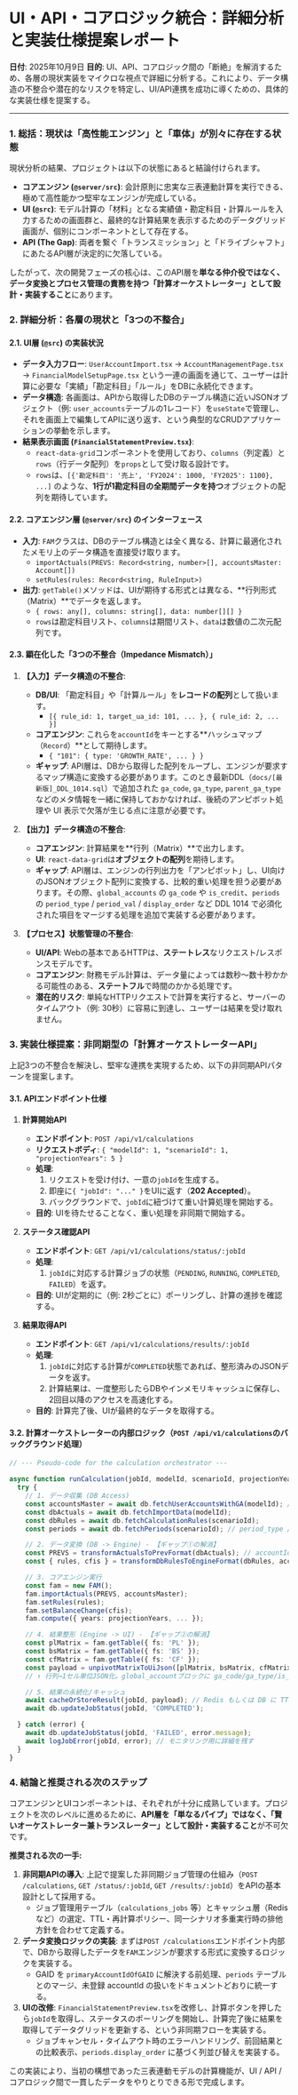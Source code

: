 # UI・API・コアロジック統合：詳細分析と実装仕様提案レポート

**日付**: 2025年10月9日
**目的**: UI、API、コアロジック間の「断絶」を解消するため、各層の現状実装をマイクロな視点で詳細に分析する。これにより、データ構造の不整合や潜在的なリスクを特定し、UI/API連携を成功に導くための、具体的な実装仕様を提案する。

---

### 1. 総括：現状は「高性能エンジン」と「車体」が別々に存在する状態

現状分析の結果、プロジェクトは以下の状態にあると結論付けられます。

- **コアエンジン (`@server/src`)**: 会計原則に忠実な三表連動計算を実行できる、極めて高性能かつ堅牢なエンジンが完成している。
- **UI (`@src`)**: モデル計算の「材料」となる実績値・勘定科目・計算ルールを入力するための画面群と、最終的な計算結果を表示するためのデータグリッド画面が、個別にコンポーネントとして存在する。
- **API (The Gap)**: 両者を繋ぐ「トランスミッション」と「ドライブシャフト」にあたるAPI層が決定的に欠落している。

したがって、次の開発フェーズの核心は、このAPI層を**単なる仲介役ではなく、データ変換とプロセス管理の責務を持つ「計算オーケストレーター」として設計・実装すること**にあります。

### 2. 詳細分析：各層の現状と「3つの不整合」

#### 2.1. UI層 (`@src`) の実装状況

- **データ入力フロー**: `UserAccountImport.tsx` → `AccountManagementPage.tsx` → `FinancialModelSetupPage.tsx` という一連の画面を通じて、ユーザーは計算に必要な「実績」「勘定科目」「ルール」をDBに永続化できます。
- **データ構造**: 各画面は、APIから取得したDBのテーブル構造に近いJSONオブジェクト（例: `user_accounts`テーブルの1レコード）を`useState`で管理し、それを画面上で編集してAPIに送り返す、という典型的なCRUDアプリケーションの挙動を示します。
- **結果表示画面 (`FinancialStatementPreview.tsx`)**:
  - `react-data-grid`コンポーネントを使用しており、`columns`（列定義）と`rows`（行データ配列）を`props`として受け取る設計です。
  - `rows`は、`[{'勘定科目': '売上', 'FY2024': 1000, 'FY2025': 1100}, ...]` のような、**1行が1勘定科目の全期間データを持つ**オブジェクトの配列を期待しています。

#### 2.2. コアエンジン層 (`@server/src`) のインターフェース

- **入力**: `FAM`クラスは、DBのテーブル構造とは全く異なる、計算に最適化されたメモリ上のデータ構造を直接受け取ります。
  - `importActuals(PREVS: Record<string, number>[], accountsMaster: Account[])`
  - `setRules(rules: Record<string, RuleInput>)`
- **出力**: `getTable()`メソッドは、UIが期待する形式とは異なる、**行列形式（Matrix）**でデータを返します。
  - `{ rows: any[], columns: string[], data: number[][] }`
  - `rows`は勘定科目リスト、`columns`は期間リスト、`data`は数値の二次元配列です。

#### 2.3. 顕在化した「3つの不整合（Impedance Mismatch）」

1.  **【入力】データ構造の不整合**:
    - **DB/UI**: 「勘定科目」や「計算ルール」を**レコードの配列**として扱います。
      - `[{ rule_id: 1, target_ua_id: 101, ... }, { rule_id: 2, ... }]`
    - **コアエンジン**: これらを`accountId`をキーとする**ハッシュマップ（`Record`）**として期待します。
      - `{ "101": { type: 'GROWTH_RATE', ... } }`
    - **ギャップ**: API層は、DBから取得した配列をループし、エンジンが要求するマップ構造に変換する必要があります。このとき最新DDL（`docs/[最新版]_DDL_1014.sql`）で追加された `ga_code`, `ga_type`, `parent_ga_type` などのメタ情報を一緒に保持しておかなければ、後続のアンピボット処理や UI 表示で欠落が生じる点に注意が必要です。

2.  **【出力】データ構造の不整合**:
    - **コアエンジン**: 計算結果を**行列（Matrix）**で出力します。
    - **UI**: `react-data-grid`は**オブジェクトの配列**を期待します。
    - **ギャップ**: API層は、エンジンの行列出力を「アンピボット」し、UI向けのJSONオブジェクト配列に変換する、比較的重い処理を担う必要があります。その際、`global_accounts` の `ga_code` や `is_credit`、`periods` の `period_type` / `period_val` / `display_order` など DDL 1014 で必須化された項目をマージする処理を追加で実装する必要があります。

3.  **【プロセス】状態管理の不整合**:
    - **UI/API**: Webの基本であるHTTPは、**ステートレス**なリクエスト/レスポンスモデルです。
    - **コアエンジン**: 財務モデル計算は、データ量によっては数秒〜数十秒かかる可能性のある、**ステートフル**で時間のかかる処理です。
    - **潜在的リスク**: 単純なHTTPリクエストで計算を実行すると、サーバーのタイムアウト（例: 30秒）に容易に到達し、ユーザーは結果を受け取れません。

### 3. 実装仕様提案：非同期型の「計算オーケストレーターAPI」

上記3つの不整合を解決し、堅牢な連携を実現するため、以下の非同期APIパターンを提案します。

#### 3.1. APIエンドポイント仕様

1.  **計算開始API**
    - **エンドポイント**: `POST /api/v1/calculations`
    - **リクエストボディ**: `{ "modelId": 1, "scenarioId": 1, "projectionYears": 5 }`
    - **処理**:
      1.  リクエストを受け付け、一意の`jobId`を生成する。
      2.  即座に`{ "jobId": "..." }`をUIに返す（**202 Accepted**）。
      3.  バックグラウンドで、`jobId`に紐づけて重い計算処理を開始する。
    - **目的**: UIを待たせることなく、重い処理を非同期で開始する。

2.  **ステータス確認API**
    - **エンドポイント**: `GET /api/v1/calculations/status/:jobId`
    - **処理**:
      1.  `jobId`に対応する計算ジョブの状態（`PENDING`, `RUNNING`, `COMPLETED`, `FAILED`）を返す。
    - **目的**: UIが定期的に（例: 2秒ごとに）ポーリングし、計算の進捗を確認する。

3.  **結果取得API**
    - **エンドポイント**: `GET /api/v1/calculations/results/:jobId`
    - **処理**:
      1.  `jobId`に対応する計算が`COMPLETED`状態であれば、整形済みのJSONデータを返す。
      2.  計算結果は、一度整形したらDBやインメモリキャッシュに保存し、2回目以降のアクセスを高速化する。
    - **目的**: 計算完了後、UIが最終的なデータを取得する。

#### 3.2. 計算オーケストレーターの内部ロジック（`POST /api/v1/calculations`のバックグラウンド処理）

```typescript
// --- Pseudo-code for the calculation orchestrator ---

async function runCalculation(jobId, modelId, scenarioId, projectionYears) {
  try {
    // 1. データ収集 (DB Access)
    const accountsMaster = await db.fetchUserAccountsWithGA(modelId); // user_accounts JOIN global_accounts（ga_code, ga_type, parent_ga_type 含む）
    const dbActuals = await db.fetchImportData(modelId);
    const dbRules = await db.fetchCalculationRules(scenarioId);
    const periods = await db.fetchPeriods(scenarioId); // period_type / display_order / period_val を保持

    // 2. データ変換 (DB -> Engine) - 【ギャップ①の解消】
    const PREVS = transformActualsToPrevFormat(dbActuals); // accountId→value の年次配列。マスタ未登録IDはFAM側で合成される
    const { rules, cfis } = transformDbRulesToEngineFormat(dbRules, accountsMaster); // GAID 指定を primary accountId に解決

    // 3. コアエンジン実行
    const fam = new FAM();
    fam.importActuals(PREVS, accountsMaster);
    fam.setRules(rules);
    fam.setBalanceChange(cfis);
    fam.compute({ years: projectionYears, ... });

    // 4. 結果整形 (Engine -> UI) - 【ギャップ②の解消】
    const plMatrix = fam.getTable({ fs: 'PL' });
    const bsMatrix = fam.getTable({ fs: 'BS' });
    const cfMatrix = fam.getTable({ fs: 'CF' });
    const payload = unpivotMatrixToUiJson([plMatrix, bsMatrix, cfMatrix], accountsMaster, periods);
    // ↑ 行列→1セル単位JSON化。global_accountブロックに ga_code/ga_type/is_credit を埋め、period情報を periods 経由で補完

    // 5. 結果の永続化/キャッシュ
    await cacheOrStoreResult(jobId, payload); // Redis もしくは DB に TTL 付きで格納
    await db.updateJobStatus(jobId, 'COMPLETED');

  } catch (error) {
    await db.updateJobStatus(jobId, 'FAILED', error.message);
    await logJobError(jobId, error); // モニタリング用に詳細を残す
  }
}
```

### 4. 結論と推奨される次のステップ

コアエンジンとUIコンポーネントは、それぞれが十分に成熟しています。プロジェクトを次のレベルに進めるために、**API層を「単なるパイプ」ではなく、「賢いオーケストレーター兼トランスレーター」として設計・実装すること**が不可欠です。

**推奨される次の一手:**

1.  **非同期APIの導入**: 上記で提案した非同期ジョブ管理の仕組み（`POST /calculations`, `GET /status/:jobId`, `GET /results/:jobId`）をAPIの基本設計として採用する。
    - ジョブ管理用テーブル（`calculations_jobs` 等）とキャッシュ層（Redis など）の選定、TTL・再計算ポリシー、同一シナリオ多重実行時の排他方針を合わせて定義する。
2.  **データ変換ロジックの実装**: まずは`POST /calculations`エンドポイント内部で、DBから取得したデータを`FAM`エンジンが要求する形式に変換するロジックを実装する。
    - GAID を `primaryAccountIdOfGAID` に解決する前処理、`periods` テーブルとのマージ、未登録 accountId の扱いをドキュメントどおりに統一する。
3.  **UIの改修**: `FinancialStatementPreview.tsx`を改修し、計算ボタンを押したら`jobId`を取得し、ステータスのポーリングを開始し、計算完了後に結果を取得してデータグリッドを更新する、という非同期フローを実装する。
    - ジョブキャンセル・タイムアウト時のエラーハンドリング、前回結果との比較表示、`periods.display_order` に基づく列並び替えを実装する。

この実装により、当初の構想であった三表連動モデルの計算機能が、UI / API / コアロジック間で一貫したデータをやりとりできる形で完成します。
